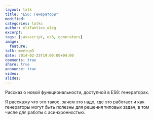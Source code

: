 ```yaml
---
layout: talk
title: "ES6: Генераторы"
modified:
categories: talks
author: elifantiev_oleg
excerpt:
tags: [javascript, es6, generators]
image:
  feature:
talk: meetup3
date: 2014-02-25T19:00:00+04:00
comments: true
share: true
announce: true
video: 
slides: 
---
```


Рассказ о новой функциональности, доступной в ES6: генераторах. 

Я расскажу что это такое, зачем это надо, где это работает 
и как генераторы могут быть полезны для решения типовых задач,
в том числе для работы с асинхронностью.